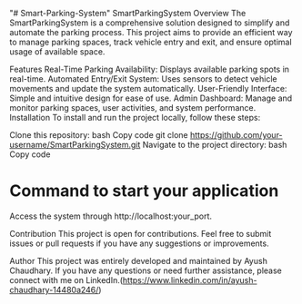 "# Smart-Parking-System" 
SmartParkingSystem
Overview
The SmartParkingSystem is a comprehensive solution designed to simplify and automate the parking process. This project aims to provide an efficient way to manage parking spaces, track vehicle entry and exit, and ensure optimal usage of available space.

Features
Real-Time Parking Availability: Displays available parking spots in real-time.
Automated Entry/Exit System: Uses sensors to detect vehicle movements and update the system automatically.
User-Friendly Interface: Simple and intuitive design for ease of use.
Admin Dashboard: Manage and monitor parking spaces, user activities, and system performance.
Installation
To install and run the project locally, follow these steps:

Clone this repository:
bash
Copy code
git clone https://github.com/your-username/SmartParkingSystem.git
Navigate to the project directory:
bash
Copy code
# Command to start your application
Access the system through http://localhost:your_port.

Contribution
This project is open for contributions. Feel free to submit issues or pull requests if you have any suggestions or improvements.

Author
This project was entirely developed and maintained by Ayush Chaudhary. If you have any questions or need further assistance, please connect with me on LinkedIn.(https://www.linkedin.com/in/ayush-chaudhary-14480a246/) 
